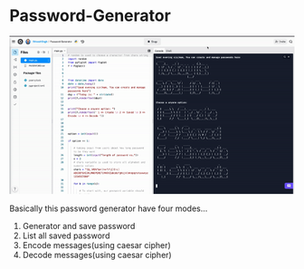 # Password-Generator

![](./demo.gif)

Basically this password generator have four modes...

1. Generator and save password
2. List all saved password
3. Encode messages(using caesar cipher)
4. Decode messages(using caesar cipher)
